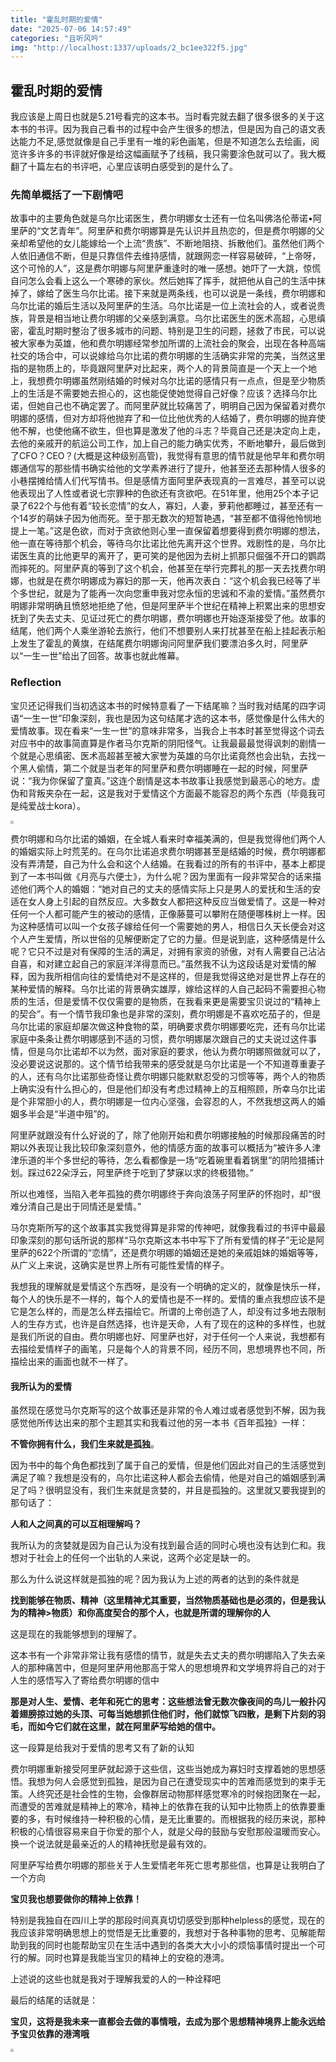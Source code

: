 ```yaml
---
title: "霍乱时期的爱情"
date: "2025-07-06 14:57:49"
categories: "且听风吟"
img: "http://localhost:1337/uploads/2_bc1ee322f5.jpg"
---
```


## 霍乱时期的爱情

我应该是上周日也就是5.21号看完的这本书。当时看完就去翻了很多很多的关于这本书的书评。因为我自己看书的过程中会产生很多的想法，但是因为自己的语文表达能力不足,感觉就像是自己手里有一堆的彩色画笔，但是不知道怎么去绘画，阅览许多许多的书评就好像是给这幅画赋予了线稿，我只需要涂色就可以了。我大概翻了十篇左右的书评吧，心里应该明白感受到的是什么了。

### 先简单概括了一下剧情吧

故事中的主要角色就是乌尔比诺医生，费尔明娜女士还有一位名叫佛洛伦蒂诺•阿里萨的“文艺青年”。阿里萨和费尔明娜算是先认识并且热恋的，但是费尔明娜的父亲却希望他的女儿能嫁给一个上流“贵族”、不断地阻挠、拆散他们。虽然他们两个人依旧通信不断，但是只靠信件去维持感情，就跟网恋一样容易破碎，“上帝呀，这个可怜的人”，这是费尔明娜与阿里萨重逢时的唯一感想。她吓了一大跳，惊慌自问怎么会看上这么一个寒碜的家伙。然后她挥了挥手，就把他从自己的生活中抹掉了，嫁给了医生乌尔比诺。接下来就是两条线，也可以说是一条线，费尔明娜和乌尔比诺的婚后生活以及阿里萨的生活。乌尔比诺是一位上流社会的人，或者说贵族，背景是相当地让费尔明娜的父亲感到满意。乌尔比诺医生的医术高超，心思缜密，霍乱时期时整治了很多城市的问题、特别是卫生的问题，拯救了市民，可以说被大家奉为英雄，他和费尔明娜经常参加所谓的上流社会的聚会，出现在各种高端社交的场合中，可以说嫁给乌尔比诺的费尔明娜的生活确实非常的完美，当然这里指的是物质上的，毕竟跟阿里萨对比起来，两个人的背景简直是一个天上一个地上，我想费尔明娜虽然刚结婚的时候对乌尔比诺的感情只有一点点，但是至少物质上的生活是不需要她去担心的，这也能促使她觉得自己好像？应该？选择乌尔比诺，但她自己也不确定罢了。而阿里萨就比较痛苦了，明明自己因为保留着对费尔明娜的感情，但对方却将他抛弃了和一位比他优秀的人结婚了，费尔明娜的抛弃使他不解，也使他痛不欲生，但也算是激发了他的斗志？毕竟自己还是决定向上走，去他的亲戚开的航运公司工作，加上自己的能力确实优秀，不断地攀升，最后做到了CFO？CEO？(大概是这种级别高管)，我觉得有意思的情节就是他早年和费尔明娜通信写的那些情书确实给他的文学素养进行了提升，他甚至还去那种情人很多的小巷摆摊给情人们代写情书。但是感情方面阿里萨表现真的一言难尽，甚至可以说他表现出了人性或者说七宗罪种的色欲还有贪欲吧。在51年里，他用25个本子记录了622个与他有着“较长恋情”的女人，寡妇，人妻，萝莉他都睡过，甚至还有一个14岁的萌妹子因为他而死。至于那无数次的短暂艳遇，“甚至都不值得他怜悯地提上一笔。”这是色欲，而对于贪欲他则心里一直保留着想要得到费尔明娜的想法，他一直在等待那个机会，等待乌尔比诺比他先离开这个世界。戏剧性的是，乌尔比诺医生真的比他更早的离开了，更可笑的是他因为去树上抓那只倔强不开口的鹦鹉而摔死的。阿里萨真的等到了这个机会，他甚至在举行完葬礼的那一天去找费尔明娜，也就是在费尔明娜成为寡妇的那一天，他再次表白：“这个机会我已经等了半个多世纪，就是为了能再一次向您重申我对您永恒的忠诚和不渝的爱情。”虽然费尔明娜非常明确且愤怒地拒绝了他，但是阿里萨半个世纪在精神上积累出来的思想安抚到了失去丈夫、见证过死亡的费尔明娜，费尔明娜也开始逐渐接受了他。故事的结尾，他们两个人乘坐游轮去旅行，他们不想要别人来打扰甚至在船上挂起表示船上发生了霍乱的黄旗，在结尾费尔明娜询问阿里萨我们要漂泊多久时，阿里萨以“一生一世”给出了回答。故事也就此帷幕。

### Reflection

宝贝还记得我们当初选这本书的时候特意看了一下结尾嘛？当时我对结尾的四字词语“一生一世”印象深刻，我也是因为这句结尾才选的这本书，感觉像是什么伟大的爱情故事。现在看来“一生一世”的意味非常多，当我合上书本时甚至觉得这个词去对应书中的故事简直算是作者马尔克斯的阴阳怪气。让我最最最觉得讽刺的剧情一个就是心思缜密、医术高超甚至被大家誉为英雄的乌尔比诺竟然也会出轨，去找一个黑人偷情，第二个就是当老年的阿里萨和费尔明娜睡在一起的时候，阿里萨说：“我为你保留了童真。”这连个剧情是这本书故事让我感觉到最恶心的地方。虚伪和背叛夹杂在一起，这是我对于爱情这个方面最不能容忍的两个东西（毕竟我可是纯爱战士kora）。

<img src="https://cdn.jsdelivr.net/gh/Flamigno/Image/images/20230508143648.png" style="zoom:33%;" />

费尔明娜和乌尔比诺的婚姻，在全城人看来时幸福美满的，但是我觉得他们两个人的婚姻实际上时荒芜的。在乌尔比诺追求费尔明娜甚至是结婚的时候，费尔明娜都没有弄清楚，自己为什么会和这个人结婚。在我看过的所有的书评中，基本上都提到了一本书叫做《月亮与六便士》，为什么呢？因为里面有一段非常契合的话来描述他们两个人的婚姻：“她对自己的丈夫的感情实际上只是男人的爱抚和生活的安适在女人身上引起的自然反应。大多数女人都把这种反应当做爱情了。这是一种对任何一个人都可能产生的被动的感情，正像藤蔓可以攀附在随便哪株树上一样。因为这种感情可以叫一个女孩子嫁给任何一个需要她的男人，相信日久天长便会对这个人产生爱情，所以世俗的见解便断定了它的力量。但是说到底，这种感情是什么呢？它只不过是对有保障的生活的满足，对拥有家资的骄傲，对有人需要自己沾沾自喜，和对建立起自己的家庭洋洋得意而已。”虽然我不认为这段话是对爱情的解释，因为我所相信向往的爱情绝对不是这样的，但是我觉得这绝对是世界上存在的某种爱情的解释。乌尔比诺的背景确实雄厚，嫁给这样的人自己起码不需要担心物质的生活，但是爱情不仅仅需要的是物质，在我看来更是需要宝贝说过的“精神上的契合”。有一个情节我印象也是非常的深刻，费尔明娜是不喜欢吃茄子的，但是乌尔比诺的家庭却屡次做这种食物的菜，明确要求费尔明娜要吃完，还有乌尔比诺家庭中条条让费尔明娜感到不适的习惯，费尔明娜屡次跟自己的丈夫说过这件事情，但是乌尔比诺却不以为然，面对家庭的要求，他认为费尔明娜照做就可以了，没必要说这说那的。这个情节给我带来的感受就是乌尔比诺是一个不知道尊重妻子的人，还有乌尔比诺那些奇怪让费尔明娜只能默默忍受的习惯等等，两个人的物质上确实没有什么担心的，但是他们却没有考虑过精神上的互相照顾，所幸乌尔比诺是个非常胆小的人，费尔明娜是一位内心坚强，会容忍的人，不然我想这两人的婚姻多半会是“半道中殂”的。

阿里萨就跟没有什么好说的了，除了他刚开始和费尔明娜接触的时候那段痛苦的时期以外表现让我比较印象深刻意外，他的情感方面的故事可以概括为“被许多人津津乐道的半个多世纪的等待，怎么看都像是一场“吃着碗里看着锅里”的阴险猎捕计划。踩过622朵浮云，阿里萨终于吃到了梦寐以求的终极猎物。”

所以也难怪，当陷入老年孤独的费尔明娜终于奔向浪荡子阿里萨的怀抱时，却“很难分清自己是出于同情还是爱情。”

马尔克斯所写的这个故事其实我觉得算是非常的传神吧，就像我看过的书评中最最印象深刻的那句话所说的那样“马尔克斯这本书中写下了所有爱情的样子”无论是阿里萨的622个所谓的“恋情”，还是费尔明娜的婚姻还是她的亲戚姐妹的婚姻等等，从广义上来说，这确实是世界上所有可能性爱情的样子。

我想我的理解就是爱情这个东西呀，是没有一个明确的定义的，就像是快乐一样，每个人的快乐是不一样的，每个人的爱情也是不一样的。爱情的重点我想应该不是它是怎么样的，而是怎么样去描绘它。所谓的上帝创造了人，却没有过多地去限制人的生存方式，也许是自然选择，也许是天命，人有了现在的这种的多样性，也就是我们所说的自由。费尔明娜也好、阿里萨也好，对于任何一个人来说，我想都有去描绘爱情样子的画笔，只是每个人的背景不同，经历不同，思想境界也不同，所描绘出来的画面也就不一样了。

#### 我所认为的爱情

虽然现在感觉马尔克斯写的这个故事还是非常的令人难过或者感觉到不解，因为我感觉他所传达出来的那个主题其实和我看过他的另一本书《百年孤独》一样：

**不管你拥有什么，我们生来就是孤独**。

因为书中的每个角色都找到了属于自己的爱情，但是他们因此对自己的生活感觉到满足了嘛？我想是没有的，乌尔比诺这种人都会去偷情，他是对自己的婚姻感到满足了吗？很明显没有，我们生来就是贪婪的，并且是孤独的。这里就又要我提到的那句话了：

**人和人之间真的可以互相理解吗？**

我所认为的贪婪就是因为自己认为没有找到最合适的同时心境也没有达到仁和。我想对于社会上的任何一个出轨的人来说，这两个必定是缺一的。

那么为什么说这样就是孤独的呢？因为我认为上述的两者的达到的条件就是

**找到能够在物质、精神（这里精神尤其重要，当然物质基础也是必须的，但是我认为的精神>物质）和你高度契合的那个人，也就是所谓的理解你的人**

这是现在的我能够想到的理解了。

这本书有一个非常非常让我有感悟的情节，就是失去丈夫的费尔明娜陷入了失去亲人的那种痛苦中，但是阿里萨用他那高于常人的思想境界和文学境界将自己的对于人生的感悟写入了寄给费尔明娜的信中

**那是对人生、爱情、老年和死亡的思考：这些想法曾无数次像夜间的鸟儿一般扑闪着翅膀掠过她的头顶、可每当她想抓住他们时，他们就惊飞四散，是剩下片刻的羽毛，而如今它们就在这里，就在阿里萨写给她的信中。**

这一段算是给我对于爱情的思考又有了新的认知

费尔明娜重新接受阿里萨就起源于这些信，这些当她成为寡妇时支撑着她的思想感悟。我想为何人会感觉到孤独，是因为自己在遭受现实中的苦难而感觉到的束手无策。人终究还是社会性的生物，会像群居动物那样感觉寒冷的时候抱团聚在一起，而遭受的苦难就是精神上的寒冷，精神上的依靠在我的认知中比物质上的依靠要重要的多，有时候维持一种积极的心情，是无比重要的。而根据我的经历来说，那种积极的心情很容易来自于你爱的那个人，就是父母的鼓励与安慰那般温暖而安心。换一个说法就是最亲近的人的精神抚慰是最有效的。

阿里萨写给费尔明娜的那些关于人生爱情老年死亡思考那些信，也算是让我明白了一个方向

**宝贝我也想要做你的精神上依靠！**

特别是我独自在四川上学的那段时间真真切切感受到那种helpless的感觉，现在的我应该非常明确思想上的觉悟是无比重要的，我想对于各种事物的思考、见解能帮助到我的同时也能帮助宝贝在生活中遇到的各类大大小小的烦恼事情时提出一个可行的解。同时也算是我能当宝贝的精神上的安稳的港湾。

上述说的这些也就是我对于理解我爱的人的一种诠释吧

最后的结尾的话就是：

**宝贝，这将是我未来一直都会去做的事情哦，去成为那个思想精神境界上能永远给予宝贝依靠的港湾哦**

<img src="https://cdn.jsdelivr.net/gh/Flamigno/Image/images/20230526153813.png" style="zoom:33%;" />

